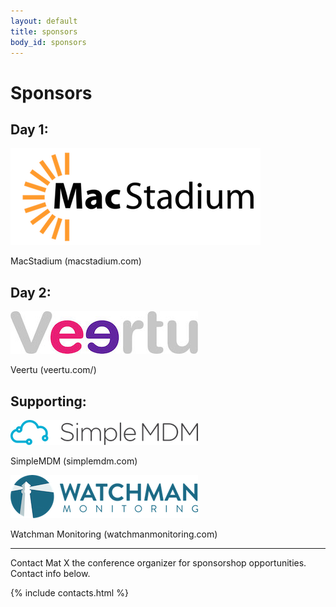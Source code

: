 ```yaml
---
layout: default
title: sponsors
body_id: sponsors
---
```


# Sponsors
## Day 1:
<p><a href="https://www.macstadium.com" target="_blank"><img src="/assets/MacStadium_Logo.png"></a></p>
<p>MacStadium (macstadium.com)</p>

## Day 2:
<p><a href="https://veertu.com" target="_blank"><img src="/assets/Veertu-logo300.jpg"></a></p>
<p>Veertu (veertu.com/)</p>

## Supporting:
<p><a href="https://simplemdm.com" target="_blank"><img src="/assets/SimpleMDM-sml.png"></a></p>
<p>SimpleMDM (simplemdm.com)</p>
<p><a href="https://www.watchmanmonitoring.com" target="_blank"><img src="/assets/Watchman-Monitoring-logo-blue300.png"></a></p>
<p>Watchman Monitoring (watchmanmonitoring.com)</p>
<hr>
Contact Mat X the conference organizer for sponsorshop opportunities. Contact info below.

{% include contacts.html %}

